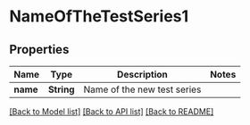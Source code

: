 # NameOfTheTestSeries1

## Properties
Name | Type | Description | Notes
------------ | ------------- | ------------- | -------------
**name** | **String** | Name of the new test series | 

[[Back to Model list]](../README.md#documentation-for-models) [[Back to API list]](../README.md#documentation-for-api-endpoints) [[Back to README]](../README.md)


